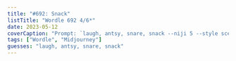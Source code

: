 ```yaml
---
title: "#692: Snack"
listTitle: "Wordle 692 4/6*"
date: 2023-05-12
coverCaption: "Prompt: `laugh, antsy, snare, snack --niji 5 --style scenic`"
tags: ["Wordle", "Midjourney"]
guesses: "laugh, antsy, snare, snack"
---
```

